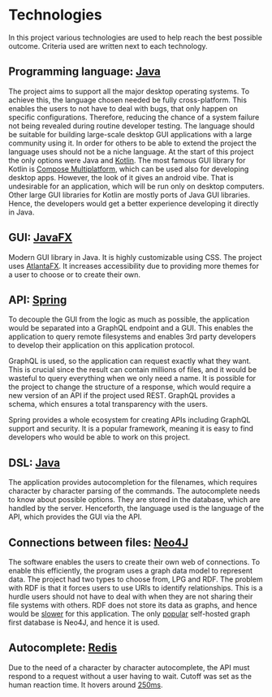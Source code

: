 # Technologies
In this project various technologies are used to help reach the best possible outcome. Criteria used are written next to each technology.

## Programming language: [Java](https://www.java.com/)
The project aims to support all the major desktop operating systems. To achieve this, the language chosen needed be fully cross-platform.
This enables the users to not have to deal with bugs, that only happen on specific configurations.
Therefore, reducing the chance of a system failure not being revealed during routine developer testing. 
The language should be suitable for building large-scale desktop GUI applications with a large community using it. 
In order for others to be able to extend the project the language uses should not be a niche language. 
At the start of this project the only options were Java and [Kotlin](https://kotlinlang.org/). 
The most famous GUI library for Kotlin is [Compose Multiplatform](https://www.jetbrains.com/compose-multiplatform/), which can be used also for developing desktop apps.
However, the look of it gives an android vibe. That is undesirable for an application, which will be run only on desktop computers. 
Other large GUI libraries for Kotlin are mostly ports of Java GUI libraries. Hence, 
the developers would get a better experience developing it directly in Java.

## GUI: [JavaFX](https://openjfx.io/)
Modern GUI library in Java. It is highly customizable using CSS. 
The project uses [AtlantaFX](https://mkpaz.github.io/atlantafx/).
It increases accessibility due to providing more themes for a user to choose or to create their own.

## API: [Spring](https://spring.io/)
To decouple the GUI from the logic as much as possible, the application would be separated into a GraphQL endpoint and
a GUI. This enables the application to query remote filesystems and enables 3rd party developers to develop their 
application on this application protocol.

GraphQL is used, so the application can request exactly what they want. This is crucial since the result can contain
millions of files, and it would be wasteful to query everything when we only need a name. It is possible for the project
to change the structure of a response, which would require a new version of an API if the project used REST. GraphQL
provides a schema, which ensures a total transparency with the users.

Spring provides a whole ecosystem for creating APIs including GraphQL support and security. It is a popular framework,
meaning it is easy to find developers who would be able to work on this project.

## DSL: [Java](https://www.java.com/)
The application provides autocompletion for the filenames, which requires character by character parsing of the commands.
The autocomplete needs to know about possible options. They are stored in the database, which are handled by the server.
Henceforth, the language used is the language of the API, which provides the GUI via the API.

## Connections between files: [Neo4J](https://neo4j.com/)
The software enables the users to create their own web of connections. To enable this efficiently, the program uses
a graph data model to represent data. The project had two types to choose from, LPG and RDF. The problem with RDF is that 
it forces users to use URIs to identify relationships. This is a hurdle users should not have to deal with when they are not 
sharing their file systems with others. RDF does not store its data as graphs, and hence would be [slower](https://neo4j.com/blog/knowledge-graph/rdf-vs-property-graphs-knowledge-graphs/) for
this application. The only [popular](https://survey.stackoverflow.co/2024/technology#most-popular-technologies-database)
self-hosted graph first database is Neo4J, and hence it is used.

## Autocomplete: [Redis](https://redis.io/)
Due to the need of a character by character autocomplete, the API must respond to a request without a user having to wait. 
Cutoff was set as the human reaction time. It hovers around [250ms](https://humanbenchmark.com/tests/reactiontime/statistics).
